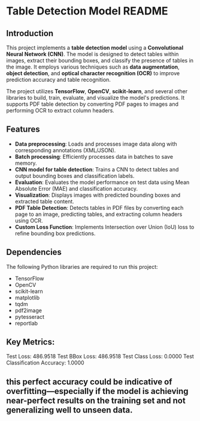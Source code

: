 # Table Detection Model README

## Introduction

This project implements a **table detection model** using a **Convolutional Neural Network (CNN)**. The model is designed to detect tables within images, extract their bounding boxes, and classify the presence of tables in the image. It employs various techniques such as **data augmentation**, **object detection**, and **optical character recognition (OCR)** to improve prediction accuracy and table recognition.

The project utilizes **TensorFlow**, **OpenCV**, **scikit-learn**, and several other libraries to build, train, evaluate, and visualize the model's predictions. It supports PDF table detection by converting PDF pages to images and performing OCR to extract column headers.

## Features

- **Data preprocessing**: Loads and processes image data along with corresponding annotations (XML/JSON).
- **Batch processing**: Efficiently processes data in batches to save memory.
- **CNN model for table detection**: Trains a CNN to detect tables and output bounding boxes and classification labels.
- **Evaluation**: Evaluates the model performance on test data using Mean Absolute Error (MAE) and classification accuracy.
- **Visualization**: Displays images with predicted bounding boxes and extracted table content.
- **PDF Table Detection**: Detects tables in PDF files by converting each page to an image, predicting tables, and extracting column headers using OCR.
- **Custom Loss Function**: Implements Intersection over Union (IoU) loss to refine bounding box predictions.

## Dependencies

The following Python libraries are required to run this project:

- TensorFlow
- OpenCV
- scikit-learn
- matplotlib
- tqdm
- pdf2image
- pytesseract
- reportlab

## Key Metrics:
Test Loss: 486.9518
Test BBox Loss: 486.9518
Test Class Loss: 0.0000
Test Classification Accuracy: 1.0000

## this perfect accuracy could be indicative of overfitting—especially if the model is achieving near-perfect results on the training set and not generalizing well to unseen data.
